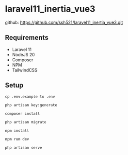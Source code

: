 # laravel11_inertia_vue3

github: https://github.com/ssh521/laravel11_inertia_vue3.git

## Requirements
- Laravel 11
- NodeJS 20
- Composer
- NPM
- TailwindCSS

## Setup
`cp .env.example to .env`

`php artisan key:generate`

`composer install`

`php artisan migrate`

`npm install`

`npm run dev`

`php artisan serve`

